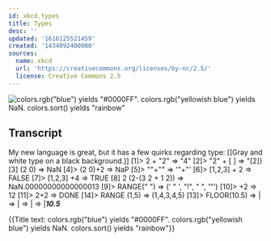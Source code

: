 ```yaml
---
id: xkcd.types
title: Types
desc: ''
updated: '1616125521459'
created: '1434092400000'
sources:
  name: xkcd
  url: 'https://creativecommons.org/licenses/by-nc/2.5/'
  license: Creative Commons 2.5
---
```

![colors.rgb("blue") yields "#0000FF". colors.rgb("yellowish blue") yields NaN. colors.sort() yields "rainbow"](https://imgs.xkcd.com/comics/types.png)

## Transcript
My new language is great, but it has a few quirks regarding type:
[[Gray and white type on a black background.]]
 [1]> 2 + "2"
  =>  "4"
 [2]> "2" + [ ]
  =>  "[2]}
 [3]   (2
0)
  =>  NaN
 [4]> (2
0)+2
  =>  NaP
 [5]> ""+""
  =>  '"+"'
 [6]> [1,2,3] + 2
  =>  FALSE
 [7]> [1,2,3] +4
  =>  TRUE
 [8] 2
(2-(3
2 + 1
2))
  =>  NaN.00000000000000013
 [9]> RANGE(" ")
  =>  (' " ',  "!", "  ", '"')
[10]> +2
  =>  12
[11]> 2+2
   => DONE
[14]> RANGE (1,5)
   =>  (1,4,3,4,5)
[13]> FLOOR(10.5)
   =>  |
   =>  |
   =>  |
   =>  |___10.5___ 

{{Title text: colors.rgb("blue") yields "#0000FF". colors.rgb("yellowish blue") yields NaN. colors.sort() yields "rainbow"}}

